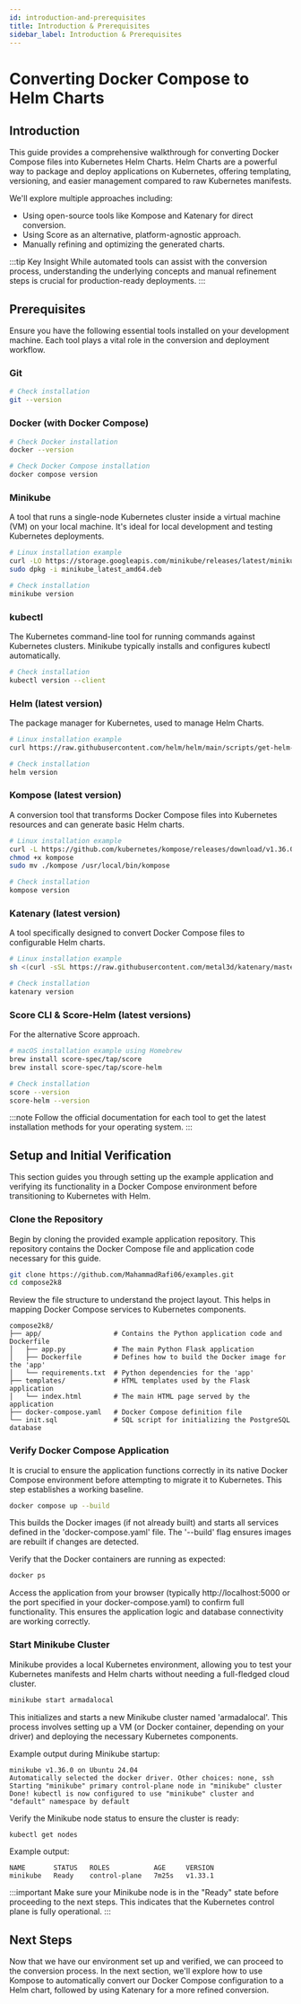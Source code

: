 ```yaml
---
id: introduction-and-prerequisites
title: Introduction & Prerequisites
sidebar_label: Introduction & Prerequisites
---
```


# Converting Docker Compose to Helm Charts

## Introduction

This guide provides a comprehensive walkthrough for converting Docker Compose files into Kubernetes Helm Charts. Helm Charts are a powerful way to package and deploy applications on Kubernetes, offering templating, versioning, and easier management compared to raw Kubernetes manifests.

We'll explore multiple approaches including:
- Using open-source tools like Kompose and Katenary for direct conversion.
- Using Score as an alternative, platform-agnostic approach.
- Manually refining and optimizing the generated charts.

:::tip Key Insight
While automated tools can assist with the conversion process, understanding the underlying concepts and manual refinement steps is crucial for production-ready deployments.
:::

## Prerequisites

Ensure you have the following essential tools installed on your development machine. Each tool plays a vital role in the conversion and deployment workflow.

### Git

```bash
# Check installation
git --version
```

### Docker (with Docker Compose)

```bash
# Check Docker installation
docker --version

# Check Docker Compose installation
docker compose version
```

### Minikube

A tool that runs a single-node Kubernetes cluster inside a virtual machine (VM) on your local machine. It's ideal for local development and testing Kubernetes deployments.

```bash
# Linux installation example
curl -LO https://storage.googleapis.com/minikube/releases/latest/minikube_latest_amd64.deb
sudo dpkg -i minikube_latest_amd64.deb

# Check installation
minikube version
```

### kubectl

The Kubernetes command-line tool for running commands against Kubernetes clusters. Minikube typically installs and configures kubectl automatically.

```bash
# Check installation
kubectl version --client
```

### Helm (latest version)

The package manager for Kubernetes, used to manage Helm Charts.

```bash
# Linux installation example
curl https://raw.githubusercontent.com/helm/helm/main/scripts/get-helm-3 | bash

# Check installation
helm version
```

### Kompose (latest version)

A conversion tool that transforms Docker Compose files into Kubernetes resources and can generate basic Helm charts.

```bash
# Linux installation example
curl -L https://github.com/kubernetes/kompose/releases/download/v1.36.0/kompose-linux-amd64 -o kompose
chmod +x kompose
sudo mv ./kompose /usr/local/bin/kompose

# Check installation
kompose version
```

### Katenary (latest version)

A tool specifically designed to convert Docker Compose files to configurable Helm charts.

```bash
# Linux installation example
sh <(curl -sSL https://raw.githubusercontent.com/metal3d/katenary/master/install.sh)

# Check installation
katenary version
```

### Score CLI & Score-Helm (latest versions)

For the alternative Score approach.

```bash
# macOS installation example using Homebrew
brew install score-spec/tap/score
brew install score-spec/tap/score-helm

# Check installation
score --version
score-helm --version
```

:::note
Follow the official documentation for each tool to get the latest installation methods for your operating system.
:::

## Setup and Initial Verification

This section guides you through setting up the example application and verifying its functionality in a Docker Compose environment before transitioning to Kubernetes with Helm.

### Clone the Repository

Begin by cloning the provided example application repository. This repository contains the Docker Compose file and application code necessary for this guide.

```bash
git clone https://github.com/MahammadRafi06/examples.git
cd compose2k8
```

Review the file structure to understand the project layout. This helps in mapping Docker Compose services to Kubernetes components.

```
compose2k8/
├── app/                  # Contains the Python application code and Dockerfile
│   ├── app.py            # The main Python Flask application
│   ├── Dockerfile        # Defines how to build the Docker image for the 'app'
│   └── requirements.txt  # Python dependencies for the 'app'
├── templates/            # HTML templates used by the Flask application
│   └── index.html        # The main HTML page served by the application
├── docker-compose.yaml   # Docker Compose definition file
└── init.sql              # SQL script for initializing the PostgreSQL database
```

### Verify Docker Compose Application

It is crucial to ensure the application functions correctly in its native Docker Compose environment before attempting to migrate it to Kubernetes. This step establishes a working baseline.

```bash
docker compose up --build
```

This builds the Docker images (if not already built) and starts all services defined in the 'docker-compose.yaml' file. The '--build' flag ensures images are rebuilt if changes are detected.

Verify that the Docker containers are running as expected:

```bash
docker ps
```

Access the application from your browser (typically http://localhost:5000 or the port specified in your docker-compose.yaml) to confirm full functionality. This ensures the application logic and database connectivity are working correctly.

### Start Minikube Cluster

Minikube provides a local Kubernetes environment, allowing you to test your Kubernetes manifests and Helm charts without needing a full-fledged cloud cluster.

```bash
minikube start armadalocal
```

This initializes and starts a new Minikube cluster named 'armadalocal'. This process involves setting up a VM (or Docker container, depending on your driver) and deploying the necessary Kubernetes components.

Example output during Minikube startup:

```
minikube v1.36.0 on Ubuntu 24.04
Automatically selected the docker driver. Other choices: none, ssh
Starting "minikube" primary control-plane node in "minikube" cluster
Done! kubectl is now configured to use "minikube" cluster and "default" namespace by default
```

Verify the Minikube node status to ensure the cluster is ready:

```bash
kubectl get nodes
```

Example output:

```
NAME       STATUS   ROLES           AGE     VERSION
minikube   Ready    control-plane   7m25s   v1.33.1
```

:::important
Make sure your Minikube node is in the "Ready" state before proceeding to the next steps. This indicates that the Kubernetes control plane is fully operational.
:::

## Next Steps

Now that we have our environment set up and verified, we can proceed to the conversion process. In the next section, we'll explore how to use Kompose to automatically convert our Docker Compose configuration to a Helm chart, followed by using Katenary for a more refined conversion.
